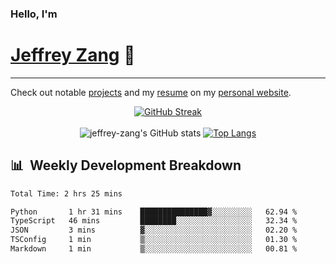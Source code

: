 
### Hello, I'm 
# [Jeffrey Zang](https://www.linkedin.com/in/jeffreyzang/) 🦀

---

Check out notable [projects](https://jeffz.dev/projects) and my [resume](https://jeffz.dev/resume) on my [personal website](https://jeffz.dev/).

<div align = 'center'>

[![GitHub Streak](https://github-readme-streak-stats.herokuapp.com/?user=jeffrey-zang&theme=tokyonight)](https://git.io/streak-stats)
<br></br>
![jeffrey-zang's GitHub stats](https://github-readme-stats.vercel.app/api?username=jeffrey-zang&show_icons=true&theme=tokyonight&hide_rank=true&hide=stars) 
[![Top Langs](https://github-readme-stats.vercel.app/api/top-langs/?username=jeffrey-zang&hide=ShaderLab,HLSL&layout=compact&theme=tokyonight)](https://github.com/anuraghazra/github-readme-stats)

</div>

## 📊 &nbsp;Weekly Development Breakdown
<!--START_SECTION:waka-->

```txt
Total Time: 2 hrs 25 mins

Python       1 hr 31 mins    ███████████████▓░░░░░░░░░   62.94 %
TypeScript   46 mins         ████████░░░░░░░░░░░░░░░░░   32.34 %
JSON         3 mins          ▓░░░░░░░░░░░░░░░░░░░░░░░░   02.20 %
TSConfig     1 min           ▒░░░░░░░░░░░░░░░░░░░░░░░░   01.30 %
Markdown     1 min           ▒░░░░░░░░░░░░░░░░░░░░░░░░   00.81 %
```

<!--END_SECTION:waka-->

